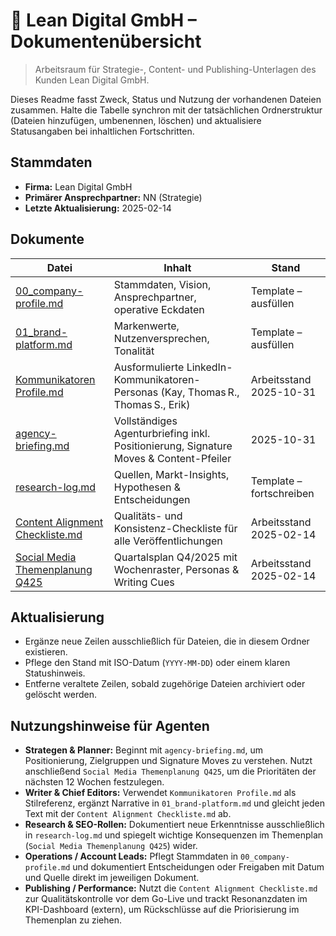 # 📂 Lean Digital GmbH – Dokumentenübersicht

> Arbeitsraum für Strategie-, Content- und Publishing-Unterlagen des Kunden Lean Digital GmbH.

Dieses Readme fasst Zweck, Status und Nutzung der vorhandenen Dateien zusammen. Halte die Tabelle synchron mit der tatsächlichen Ordnerstruktur (Dateien hinzufügen, umbenennen, löschen) und aktualisiere Statusangaben bei inhaltlichen Fortschritten.

## Stammdaten
- **Firma:** Lean Digital GmbH
- **Primärer Ansprechpartner:** NN (Strategie)
- **Letzte Aktualisierung:** 2025-02-14

## Dokumente

| Datei | Inhalt | Stand |
|-------|--------|-------|
| [00_company-profile.md](00_company-profile.md) | Stammdaten, Vision, Ansprechpartner, operative Eckdaten | Template – ausfüllen |
| [01_brand-platform.md](01_brand-platform.md) | Markenwerte, Nutzenversprechen, Tonalität | Template – ausfüllen |
| [Kommunikatoren Profile.md](Kommunikatoren%20Profile.md) | Ausformulierte LinkedIn-Kommunikatoren-Personas (Kay, Thomas R., Thomas S., Erik) | Arbeitsstand 2025-10-31 |
| [agency-briefing.md](agency-briefing.md) | Vollständiges Agenturbriefing inkl. Positionierung, Signature Moves & Content-Pfeiler | 2025-10-31 |
| [research-log.md](research-log.md) | Quellen, Markt-Insights, Hypothesen & Entscheidungen | Template – fortschreiben |
| [Content Alignment Checkliste.md](Content%20Alignment%20Checkliste.md) | Qualitäts- und Konsistenz-Checkliste für alle Veröffentlichungen | Arbeitsstand 2025-02-14 |
| [Social Media Themenplanung Q425](Social%20Media%20Themenplanung%20Q425) | Quartalsplan Q4/2025 mit Wochenraster, Personas & Writing Cues | Arbeitsstand 2025-02-14 |

## Aktualisierung
- Ergänze neue Zeilen ausschließlich für Dateien, die in diesem Ordner existieren.
- Pflege den Stand mit ISO-Datum (`YYYY-MM-DD`) oder einem klaren Statushinweis.
- Entferne veraltete Zeilen, sobald zugehörige Dateien archiviert oder gelöscht werden.

## Nutzungshinweise für Agenten
- **Strategen & Planner:** Beginnt mit `agency-briefing.md`, um Positionierung, Zielgruppen und Signature Moves zu verstehen. Nutzt anschließend `Social Media Themenplanung Q425`, um die Prioritäten der nächsten 12 Wochen festzulegen.
- **Writer & Chief Editors:** Verwendet `Kommunikatoren Profile.md` als Stilreferenz, ergänzt Narrative in `01_brand-platform.md` und gleicht jeden Text mit der `Content Alignment Checkliste.md` ab.
- **Research & SEO-Rollen:** Dokumentiert neue Erkenntnisse ausschließlich in `research-log.md` und spiegelt wichtige Konsequenzen im Themenplan (`Social Media Themenplanung Q425`) wider.
- **Operations / Account Leads:** Pflegt Stammdaten in `00_company-profile.md` und dokumentiert Entscheidungen oder Freigaben mit Datum und Quelle direkt im jeweiligen Dokument.
- **Publishing / Performance:** Nutzt die `Content Alignment Checkliste.md` zur Qualitätskontrolle vor dem Go-Live und trackt Resonanzdaten im KPI-Dashboard (extern), um Rückschlüsse auf die Priorisierung im Themenplan zu ziehen.
